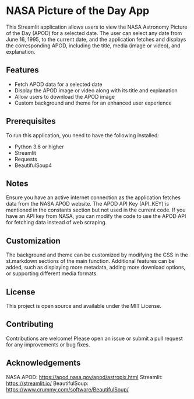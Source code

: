 # NASA Picture of the Day App

This Streamlit application allows users to view the NASA Astronomy Picture of the Day (APOD) for a selected date. The user can select any date from June 16, 1995, to the current date, and the application fetches and displays the corresponding APOD, including the title, media (image or video), and explanation.

## Features

- Fetch APOD data for a selected date
- Display the APOD image or video along with its title and explanation
- Allow users to download the APOD image
- Custom background and theme for an enhanced user experience

## Prerequisites

To run this application, you need to have the following installed:

- Python 3.6 or higher
- Streamlit
- Requests
- BeautifulSoup4

## Notes
Ensure you have an active internet connection as the application fetches data from the NASA APOD website.
The APOD API Key (API_KEY) is mentioned in the constants section but not used in the current code. If you have an API key from NASA, you can modify the code to use the APOD API for fetching data instead of web scraping.

## Customization
The background and theme can be customized by modifying the CSS in the st.markdown sections of the main function.
Additional features can be added, such as displaying more metadata, adding more download options, or supporting different media formats.

## License
This project is open source and available under the MIT License.

## Contributing
Contributions are welcome! Please open an issue or submit a pull request for any improvements or bug fixes.

## Acknowledgements
NASA APOD: https://apod.nasa.gov/apod/astropix.html
Streamlit: https://streamlit.io/
BeautifulSoup: https://www.crummy.com/software/BeautifulSoup/
